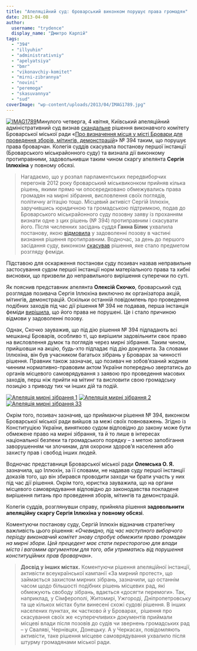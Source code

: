 ```yaml
---
title: "Апеляційний суд: броварський виконком порушує права громадян"
date: 2013-04-08
author: 
  username: "trydence"
  display_name: "Дмитро Карпій"
tags: 
  - "394"
  - "illyuhin"
  - "administrativniy"
  - "apelyatsiya"
  - "bmr"
  - "vikonavchiy-komitet"
  - "mirni-zibrannya"
  - "novini"
  - "peremoga"
  - "skasuvannya"
  - "sud"
coverImage: "wp-content/uploads/2013/04/IMAG1789.jpg"
---
```


[![IMAG1789](https://mpz.brovary.org/wp-content/uploads/2013/04/IMAG1789.jpg)](https://mpz.brovary.org/wp-content/uploads/2013/04/IMAG1789.jpg)Минулого четверга, 4 квітня, Київський апеляційний адміністративний суд визнав [скандальне](https://mpz.brovary.org/rishennyam-vikonkomu-obmezheno-pravo-brovarchan-na-mirni-zbori/ "Виконком усупереч Конституції визначив «єдине місце» для проведення мирних зібрань у Броварах") рішення виконавчого комітету Броварської міської ради «[Про визначення місця у місті Бровари для проведення зборів, мітингів, демонстрацій](http://docs.pravo-znaty.org.ua/p3930/21.08.2012/394)» № 394 таким, що порушує права броварчан. Колегія суддів скасувала постанову першої інстанції (Броварського міськрайонного суду) та визнала дії виконкому протиправними, задовольнивши таким чином скаргу апелянта **Сергія Іллюхіна** у повному обсязі.

> Нагадаємо, що у розпал парламентських передвиборчих перегонів 2012 року броварський міськвиконком прийняв кілька рішень, якими прямо чи опосередковано обмежувались права громадян на мирні зібрання, висловлення своїх поглядів, політичну агітацію тощо. Місцевий активіст Сергій Іллюхін, заручившись юридичною та громадською підтримкою, подав до Броварського міськрайонного суду позовну заяву із проханням визнати одне з цих рішень (№ 394) протиправним і скасувати його. Після численних засідань суддя **Ганна Білик** ухвалила постанову, якою [відмовила](https://mpz.brovary.org/sud-viznav-zakonnim-obmezhennya-svobodi-mirnih-zibran-u-brovarah/ "Броварський суд потурає обмеженню права на мирні зібрання?") у задоволенні позову в частині визнання рішення протиправним. Водночас, за день до першого засідання суду, виконком [скасував](https://mpz.brovary.org/vikonkom-skasuvav-tri-rishennya-uhvalenih-dlya-borotbi-z-opozitsiyeyu-pid-chas-viboriv/ "Виконком скасував три рішення, ухвалених для боротьби з опозицією під час виборів") рішення, яке стало предметом розгляду феміди.

Підставою для оскарження постанови суду позивач назвав неправильне застосування судом першої інстанції норм матеріального права та хибні висновки, що призвели до неправильного вирішення суперечки по суті.

Як пояснив представник апелянта **Олексій Скочко**, броварський суд розглядав позивача Сергія Іллюхіна виключно як організатора акцій, мітингів, демонстрацій. Оскільки останній повідомлень про проведення подібних заходів під час дії рішення № 394 не подавав, перша інстанція феміди [вирішила](https://mpz.brovary.org/sud-viznav-zakonnim-obmezhennya-svobodi-mirnih-zibran-u-brovarah/), що його права не порушені. Це і стало причиною відмови у задоволенні позову.

Однак, Скочко зауважив, що під дію рішення № 394 підпадають всі мешканці Броварів, особливо ті, що вирішили задовільнити своє право на висловлення думок та поглядів через мирні зібрання. Таким чином, прийшовши на акцію, будь-хто підпадає під дію документа. За словами Іллюхіна, він був учасником багатьох зібрань у Броварах за чинності рішення. Правник також зазначає, що позивач не зобов’язаний жодним чинним нормативно-правовим актом України попередньо звертатись до органів місцевого самоврядування з заявою про проведення масових заходів, перш ніж прийти на мітинг та висловити свою громадську позицію з приводу тих чи інших дій та подій.

[![Апеляція мирні зібрання 1](https://mpz.brovary.org/wp-content/uploads/2013/04/Apelyatsiya-mirni-zibrannya-1.jpg)](https://mpz.brovary.org/wp-content/uploads/2013/04/Apelyatsiya-mirni-zibrannya-1.jpg) [![Апеляція мирні зібрання 2](https://mpz.brovary.org/wp-content/uploads/2013/04/Apelyatsiya-mirni-zibrannya-2.jpg)](https://mpz.brovary.org/wp-content/uploads/2013/04/Apelyatsiya-mirni-zibrannya-2.jpg) [![Апеляція мирні зібрання 33](https://mpz.brovary.org/wp-content/uploads/2013/04/Apelyatsiya-mirni-zibrannya-33.jpg)](https://mpz.brovary.org/wp-content/uploads/2013/04/Apelyatsiya-mirni-zibrannya-33.jpg)

Окрім того, позивач зазначив, що приймаючи рішення № 394, виконком Броварської міської ради вийшов за межі своїх повноважень. Згідно із Конституцією України, винятково судом відповідно до закону може бути обмежене право на мирні зібрання, та й то лише в інтересах національної безпеки та громадського порядку – з метою запобігання заворушенням чи злочинам, для охорони здоров’я населення або захисту прав і свобод інших людей.

Водночас представниця Броварської міської ради **Олемська О. Я.** зазначила, що Іллюхін, за її словами, не надавав суду першої інстанції доказів того, що він збирався проводити заходи чи брати участь у них під час дії рішення. Окрім того, юристка зауважила, що на органи місцевого самоврядування відповідно до законодавства покладене вирішення питань про проведення зборів, мітингів та демонстрацій.

Колегія суддів, розглянувши справу, прийняла рішення **задовольнити апеляційну скаргу Сергія Іллюхіна у повному обсязі**.

Коментуючи постанову суду, Сергій Іллюхін відзначив стратегічну важливість цього рішення: _«Очевидно, під час наступного виборчого періоду виконавчий комітет знову спробує обмежити право громадян на мирні збори. Цей прецедент має стати пересторогою для влади міста і вагомим аргументом для того, аби утриматись від порушення конституційних прав броварчан»_.

> **Досвід у інших містах.** Коментуючи рішення апеляційної інстанції, активісти всеукраїнської кампанії «За мирний протест», що займається захистом мирних зібрань, зазначили, що останнім часом щодо більшості подібних рішень місцевих рад, які обмежують свободу зібрань, вдається «досягти перемоги». Так, наприклад, у Сімферополі, Житомирі, Ужгороді, Дніпропетровську та ще кількох містах були винесені схожі судові рішення. В інших населених пунктах, як частково й у Броварах,  рішення про скасування своїх же «суперечливих» документів приймали місцеві влади після позовів до судів чи звернень громадських рад – у Сваляві, Чернівцях, Донецьку. А у Черкасах, повідомляють активісти, таке рішення місцеве самоврядування ухвалило після штурму громадянами міської ради.

